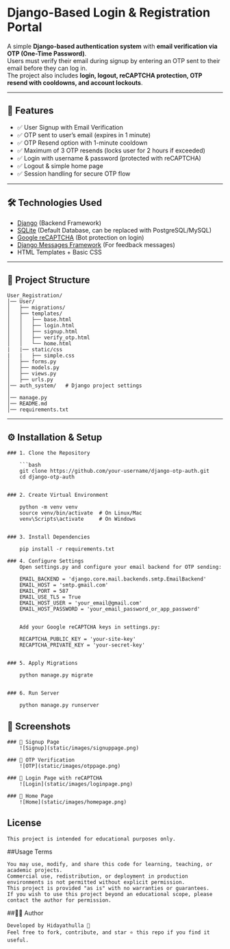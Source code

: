 # Django-Based Login & Registration Portal

A simple **Django-based authentication system** with **email verification via OTP (One-Time Password)**.  
Users must verify their email during signup by entering an OTP sent to their email before they can log in.  
The project also includes **login, logout, reCAPTCHA protection, OTP resend with cooldowns, and account lockouts**.  

---

## 🚀 Features  

- ✅ User Signup with Email Verification  
- ✅ OTP sent to user’s email (expires in 1 minute)  
- ✅ OTP Resend option with 1-minute cooldown  
- ✅ Maximum of 3 OTP resends (locks user for 2 hours if exceeded)  
- ✅ Login with username & password (protected with reCAPTCHA)  
- ✅ Logout & simple home page  
- ✅ Session handling for secure OTP flow  

---

## 🛠️ Technologies Used  

- [Django](https://www.djangoproject.com/) (Backend Framework)  
- [SQLite](https://www.sqlite.org/) (Default Database, can be replaced with PostgreSQL/MySQL)  
- [Google reCAPTCHA](https://www.google.com/recaptcha/) (Bot protection on login)  
- [Django Messages Framework](https://docs.djangoproject.com/en/stable/ref/contrib/messages/) (For feedback messages)  
- HTML Templates + Basic CSS  

---

## 📂 Project Structure  

    User_Registration/
    │── User/
    │   ├── migrations/
    │   ├── templates/
    │   │   ├── base.html
    │   │   ├── login.html
    │   │   ├── signup.html
    │   │   ├── verify_otp.html
    │   │   └── home.html
    |   |── static/css
    |   |   ├── simple.css
    │   ├── forms.py
    │   ├── models.py
    │   ├── views.py
    │   ├── urls.py
    │── auth_system/   # Django project settings
    │ 
    │── manage.py
    │── README.md
    │── requirements.txt



---

## ⚙️ Installation & Setup  

    ### 1. Clone the Repository  

        ```bash
        git clone https://github.com/your-username/django-otp-auth.git
        cd django-otp-auth


    ### 2. Create Virtual Environment

        python -m venv venv
        source venv/bin/activate  # On Linux/Mac
        venv\Scripts\activate     # On Windows


    ### 3. Install Dependencies

        pip install -r requirements.txt

    ### 4. Configure Settings
        Open settings.py and configure your email backend for OTP sending:

        EMAIL_BACKEND = 'django.core.mail.backends.smtp.EmailBackend'
        EMAIL_HOST = 'smtp.gmail.com'
        EMAIL_PORT = 587
        EMAIL_USE_TLS = True
        EMAIL_HOST_USER = 'your_email@gmail.com'
        EMAIL_HOST_PASSWORD = 'your_email_password_or_app_password'


        Add your Google reCAPTCHA keys in settings.py:

        RECAPTCHA_PUBLIC_KEY = 'your-site-key'
        RECAPTCHA_PRIVATE_KEY = 'your-secret-key'


    ### 5. Apply Migrations

        python manage.py migrate


    ### 6. Run Server

        python manage.py runserver


## 📸 Screenshots  

    ### 🔹 Signup Page  
        ![Signup](static/images/signuppage.png)  

    ### 🔹 OTP Verification  
        ![OTP](static/images/otppage.png)  

    ### 🔹 Login Page with reCAPTCHA  
        ![Login](static/images/loginpage.png)  

    ### 🔹 Home Page  
        ![Home](static/images/homepage.png)  


## License

    This project is intended for educational purposes only.

##Usage Terms

    You may use, modify, and share this code for learning, teaching, or academic projects.
    Commercial use, redistribution, or deployment in production environments is not permitted without explicit permission.
    This project is provided "as is" with no warranties or guarantees.
    If you wish to use this project beyond an educational scope, please contact the author for permission.


##👨‍💻 Author

    Developed by Hidayathulla 🚀
    Feel free to fork, contribute, and star ⭐ this repo if you find it useful.







